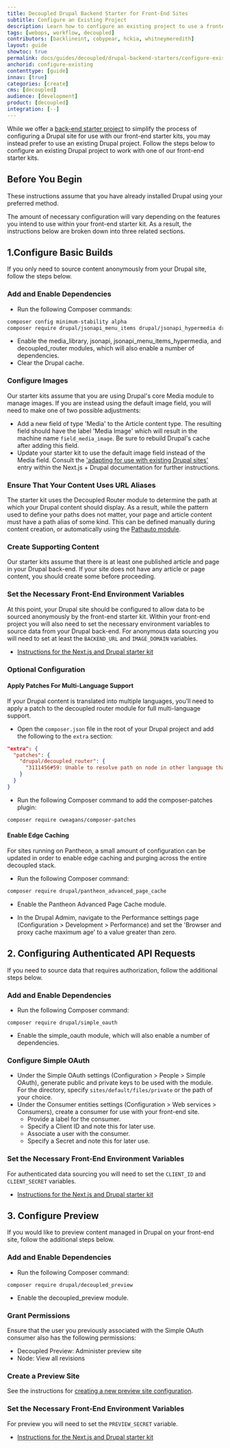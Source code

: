 ```yaml
---
title: Decoupled Drupal Backend Starter for Front-End Sites
subtitle: Configure an Existing Project
description: Learn how to configure an existing project to use a frontend starter kit.
tags: [webops, workflow, decoupled]
contributors: [backlineint, cobypear, hckia, whitneymeredith]
layout: guide
showtoc: true
permalink: docs/guides/decoupled/drupal-backend-starters/configure-existing
anchorid: configure-existing
contenttype: [guide]
innav: [true]
categories: [create]
cms: [decoupled]
audience: [development]
product: [decoupled]
integration: [--]
---
```


While we offer a [back-end starter project](./creating-a-new-project) to
simplify the process of configuring a Drupal site for use with our front-end
starter kits, you may instead prefer to use an existing Drupal project. Follow the steps below to configure an existing Drupal project to work with one of our front-end starter kits.

## Before You Begin

These instructions assume that you have already installed Drupal using your
preferred method.

The amount of necessary configuration will vary depending on the features you
intend to use within your front-end starter kit. As a result, the instructions
below are broken down into three related sections.

## 1.Configure Basic Builds

If you only need to source content anonymously from your Drupal site, follow the steps below.

### Add and Enable Dependencies

- Run the following Composer commands:

```bash
composer config minimum-stability alpha
composer require drupal/jsonapi_menu_items drupal/jsonapi_hypermedia drupal/decoupled_router
```

- Enable the media_library, jsonapi, jsonapi_menu_items_hypermedia, and
  decoupled_router modules, which will also enable a number of dependencies.
- Clear the Drupal cache.

### Configure Images

Our starter kits assume that you are using Drupal's core Media module to manage images. If you are instead using the default image field, you will need to make one of two possible adjustments:

- Add a new field of type 'Media' to the Article content type. The resulting
  field should have the label 'Media Image' which will result in the machine
  name `field_media_image`. Be sure to rebuild Drupal's cache after adding this field.
- Update your starter kit to use the default image field instead of the Media
  field. Consult the ['adapting for use with existing Drupal sites'](../../frontend-starters/nextjs/nextjs-drupal/troubleshooting#adapting-for-use-with-existing-drupal-sites)
  entry within the Next.js + Drupal documentation for further instructions.

### Ensure That Your Content Uses URL Aliases

The starter kit uses the Decoupled Router module to determine the path at which your Drupal content should display. As a result, while the pattern used to define your paths does not matter, your page and article content must have a path alias of some kind. This can be defined manually during content creation, or automatically using the [Pathauto module](https://www.drupal.org/project/pathauto).

### Create Supporting Content

Our starter kits assume that there is at least one published article and page in your Drupal back-end. If your site does not have any article or page content, you should create some before proceeding.

### Set the Necessary Front-End Environment Variables

At this point, your Drupal site should be configured to allow data to be sourced anonymously by the front-end starter kit. Within your front-end project you will also need to set the necessary environment variables to source data from your Drupal back-end. For anonymous data sourcing you will need to set at least the `BACKEND_URL` and `IMAGE_DOMAIN` variables.

- [Instructions for the Next.js and Drupal starter kit](../../frontend-starters/nextjs/nextjs-drupal/setting-environment-variables)

### Optional Configuration

#### Apply Patches For Multi-Language Support

If your Drupal content is translated into multiple languages, you'll need to
apply a patch to the decoupled router module for full multi-language support.

- Open the `composer.json` file in the root of your Drupal project and add the
  following to the `extra` section:

```json
"extra": {
  "patches": {
    "drupal/decoupled_router": {
      "3111456#59: Unable to resolve path on node in other language than default": "https://www.drupal.org/files/issues/2022-12-01/decouple_router-3111456-resolve-language-issue-58--get-translation.patch"
    }
  }
}
```

- Run the following Composer command to add the composer-patches plugin:

```bash
composer require cweagans/composer-patches
```

#### Enable Edge Caching

For sites running on Pantheon, a small amount of configuration can be updated in order to enable edge caching and purging across the entire decoupled stack.

- Run the following Composer command:

```bash
composer require drupal/pantheon_advanced_page_cache
```

- Enable the Pantheon Advanced Page Cache module.

- In the Drupal Admim, navigate to the Performance settings page
  (Configuration > Development > Performance) and set the 'Browser and proxy
  cache maximum age' to a value greater than zero.

## 2. Configuring Authenticated API Requests

If you need to source data that requires authorization, follow the additional
steps below.

### Add and Enable Dependencies

- Run the following Composer command:

```
composer require drupal/simple_oauth
```

- Enable the simple_oauth module, which will also enable a number of
  dependencies.

### Configure Simple OAuth

- Under the Simple OAuth settings (Configuration > People > Simple OAuth),
  generate public and private keys to be used with the module. For the
  directory, specify `sites/default/files/private` or the path of your choice.
- Under the Consumer entities settings (Configuration > Web services >
  Consumers), create a consumer for use with your front-end site.
  - Provide a label for the consumer.
  - Specify a Client ID and note this for later use.
  - Associate a user with the consumer.
  - Specify a Secret and note this for later use.

### Set the Necessary Front-End Environment Variables

For authenticated data sourcing you will need to set the `CLIENT_ID` and
`CLIENT_SECRET` variables.

- [Instructions for the Next.js and Drupal starter kit](../../frontend-starters/nextjs/nextjs-drupal/setting-environment-variables)

## 3. Configure Preview

If you would like to preview content managed in Drupal on your front-end site,
follow the additional steps below.

### Add and Enable Dependencies

- Run the following Composer command:

```
composer require drupal/decoupled_preview
```

- Enable the decoupled_preview module.

### Grant Permissions

Ensure that the user you previously associated with the Simple OAuth consumer
also has the following permissions:

- Decoupled Preview: Administer preview site
- Node: View all revisions

### Create a Preview Site

See the instructions for
[creating a new preview site configuration](../../backend-starters/decoupled-drupal/configuring-preview-site#creating-a-new-preview-site-configuration).

### Set the Necessary Front-End Environment Variables

For preview you will need to set the `PREVIEW_SECRET` variable.

- [Instructions for the Next.js and Drupal starter kit](../../frontend-starters/nextjs/nextjs-drupal/setting-environment-variables)
